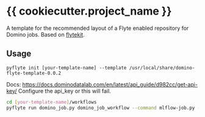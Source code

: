 # {{ cookiecutter.project_name }}

A template for the recommended layout of a Flyte enabled repository for Domino jobs. Based on [flytekit](https://docs.flyte.org/projects/flytekit/en/latest/).

## Usage

`pyflyte init [your-template-name] --template /usr/local/share/domino-flyte-template-0.0.2`

Docs: https://docs.dominodatalab.com/en/latest/api_guide/d982cc/get-api-key/
Configure the api_key or this will fail.
```sh
cd [your-template-name]/workflows
pyflyte run domino_job.py domino_job_workflow --command mlflow-job.py --api_key [your-api-key]
```